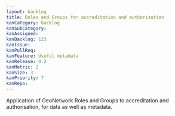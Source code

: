 ```yaml
---
layout: backlog
title: Roles and Groups for accreditation and authorisation
kanCategory: backlog
kanSubCategory:
kanAssigned:
kanBacklog: 123
kanIssue:
kanPullReq:
kanFeature: Useful metadata
kanRelease: 4.2
kanMetric: 2
kanSize: 3
kanPriority: 7
kanRepo:
---
```

Application of GeoNetwork Roles and Groups to accreditation and authorisation, for data as well as metadata.
